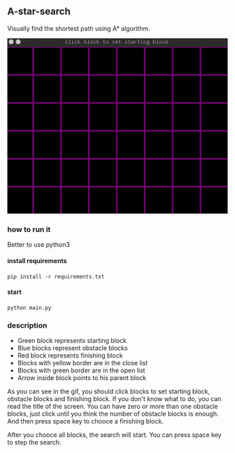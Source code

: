 ## A-star-search  
Visually find the shortest path using A* algorithm.   

![demo](https://raw.githubusercontent.com/LogicJake/A-star-search/master/demo.gif)  

### how to run it
Better to use python3
#### install requirements
```
pip install -r requirements.txt
```
#### start
```
python main.py
```
### description
* Green block represents starting block  
* Blue blocks represent obstacle blocks  
* Red block represents finishing block  
* Blocks with yellow border are in the close list  
* Blocks with green border are in the open list  
* Arrow inside block points to his parent block  




As you can see in the gif, you should click blocks to set starting block, obstacle blocks and finishing block. If you don't know what to do, you can read the title of the screen. You can have zero or more than one obstacle blocks, just click until you think the number of obstacle blocks is enough. And then press space key to chooce a finishing block.  
  

After you chooce all blocks, the search will start. You can press space key to step the search.
